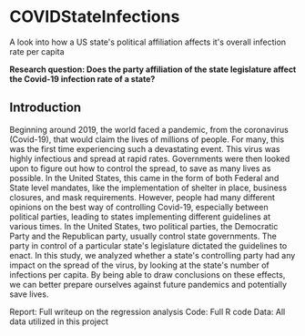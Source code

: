 # COVIDStateInfections
A look into how a US state's political affiliation affects it's overall infection rate per capita

**Research question: Does the party affiliation of the state legislature affect the Covid-19 infection rate of a state?**

## Introduction
Beginning around 2019, the world faced a pandemic, from the coronavirus (Covid-19), that would claim the lives of millions of people. For many, this was the first time experiencing such a devastating event. This virus was highly infectious and spread at rapid rates. Governments were then looked upon to figure out how to control the spread, to save as many lives as possible. In the United States, this came in the form of both Federal and State level mandates, like the implementation of shelter in place, business closures, and mask requirements. However, people had many different opinions on the best way of controlling Covid-19, especially between political parties, leading to states implementing different guidelines at various times. In the United States, two political parties, the Democratic Party and the Republican party, usually control state governments. The party in control of a particular state's legislature dictated the guidelines to enact. In this study, we analyzed whether a state's controlling party had any impact on the spread of the virus, by looking at the state's number of infections per capita. By being able to draw conclusions on these effects, we can better prepare ourselves against future pandemics and potentially save lives.

Report: Full writeup on the regression analysis
Code: Full R code
Data: All data utilized in this project
